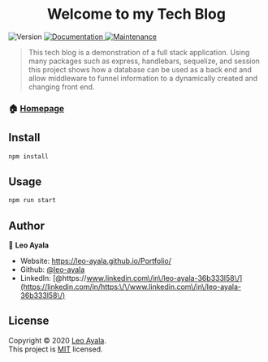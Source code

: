 <h1 align="center">Welcome to my Tech Blog </h1>
<p>
  <img alt="Version" src="https://img.shields.io/badge/version-1.0.0-blue.svg?cacheSeconds=2592000" />
  <a href=" " target="_blank">
    <img alt="Documentation" src="https://img.shields.io/badge/documentation-yes-brightgreen.svg" />
  </a>
  <a href="https://github.com/leo-ayala/Tech-Blog/graphs/commit-activity" target="_blank">
    <img alt="Maintenance" src="https://img.shields.io/badge/Maintained%3F-yes-green.svg"/>
  </a>
</p>

> This tech blog is a demonstration of a full stack application. Using many packages such as express, handlebars, sequelize, and session this project shows how a database can be used as a back end and allow middleware to funnel information to a dynamically created and changing front end. 

### 🏠 [Homepage](https://github.com/leo-ayala/Tech-Blog#readme)


## Install

```sh
npm install
```

## Usage

```sh
npm run start
```

## Author

👤 **Leo Ayala**

* Website: https://leo-ayala.github.io/Portfolio/
* Github: [@leo-ayala](https://github.com/leo-ayala)
* LinkedIn: [@https:\/\/www.linkedin.com\/in\/leo-ayala-36b333l58\/](https://linkedin.com/in/https:\/\/www.linkedin.com\/in\/leo-ayala-36b333l58\/)

##  License

Copyright © 2020 [Leo Ayala](https://github.com/leo-ayala).<br />
This project is [MIT](https://github.com/leo-ayala/Tech-Blog/blob/master/LICENSE) licensed.
